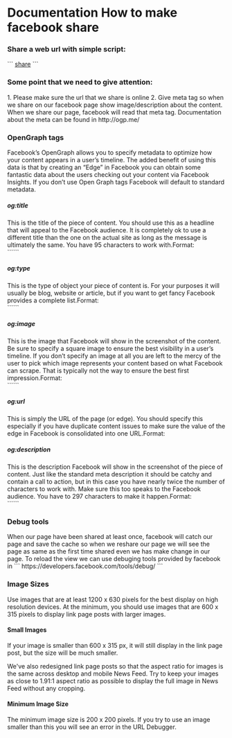 # Documentation How to make facebook share

<h3> Share a web url with simple script: </h3>
``` <a href="https://www.facebook.com/sharer/sharer.php?u=http://example.com">share</a> ```

<h3> Some point that we need to give attention: </h3>
1. Please make sure the url that we share is online
2. Give meta tag so when we share on our facebook page show image/description about the content. When we share our page, facebook will read that meta tag. Documentation about the meta can be found in http://ogp.me/

<h3>OpenGraph tags</h3>
Facebook’s OpenGraph allows you to specify metadata to optimize how your content appears in a user’s timeline. The added benefit of using this data is that by creating an “Edge” in Facebook you can obtain some fantastic data about the users checking out your content via Facebook Insights. If you don’t use Open Graph tags Facebook will default to standard metadata.



<h5>og:title</h5>
This is the title of the piece of content. You should use this as a headline that will appeal to the Facebook audience. It is completely ok to use a different title than the one on the actual site as long as the message is ultimately the same. You have 95 characters to work with.Format:<br/>
```<meta property=”og:title” content=”iAcquire’s awesome blog”/>```

<h5>og:type</h5>
This is the type of object your piece of content is. For your purposes it will usually be blog, website or article, but if you want to get fancy Facebook provides a complete list.Format:<br/>
```<meta property=”og:type” content=”article”/>```

<h5>og:image</h5>
This is the image that Facebook will show in the screenshot of the content. Be sure to specify a square image to ensure the best visibility in a user’s timeline. If you don’t specify an image at all you are left to the mercy of the user to pick which image represents your content based on what Facebook can scrape. That is typically not the way to ensure the best first impression.Format:<br/>
```<meta property=”og:image” content=”http://www.example.com/some-thumbnail.jpg”/>```

<h5>og:url</h5>
This is simply the URL of the page (or edge). You should specify this especially if you have duplicate content issues to make sure the value of the edge in Facebook is consolidated into one URL.Format:
<meta property=”og:url” content=”http://blog.iacquire.com”/>

<h5>og:description</h5>
This is the description Facebook will show in the screenshot of the piece of content. Just like the standard meta description it should be catchy and contain a call to action, but in this case you have nearly twice the number of characters to work with. Make sure this too speaks to the Facebook audience. You have to 297 characters to make it happen.Format:<br/>
```<meta property=”og:description” content=”Stop hitting refresh on your ex-girlfriend’s Facebook page? You should check out the iAcquire blog and learn something instead”/>```


<h3> Debug tools</h3>
When our page have been shared at least once, facebook will catch our page and save the cache so when we reshare our page we will see the page as same as the first time shared even we has make change in our page. To reload the view we can use debuging tools provided by facebook in ``` https://developers.facebook.com/tools/debug/ ```

<h3>Image Sizes</h3>

Use images that are at least 1200 x 630 pixels for the best display on high resolution devices. At the minimum, you should use images that are 600 x 315 pixels to display link page posts with larger images.

<h4>Small Images</h4>

If your image is smaller than 600 x 315 px, it will still display in the link page post, but the size will be much smaller.


We've also redesigned link page posts so that the aspect ratio for images is the same across desktop and mobile News Feed. Try to keep your images as close to 1.91:1 aspect ratio as possible to display the full image in News Feed without any cropping.

<h4>Minimum Image Size</h4>

The minimum image size is 200 x 200 pixels. If you try to use an image smaller than this you will see an error in the URL Debugger.
